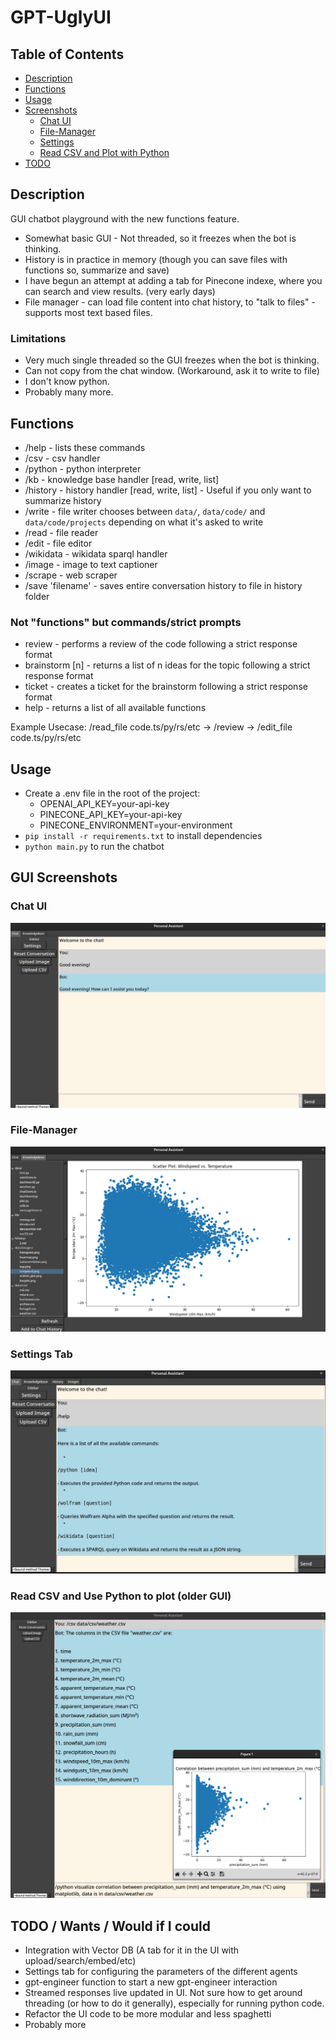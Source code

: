 # GPT-UglyUI

## Table of Contents

- [Description](#description)
- [Functions](#functions)
- [Usage](#usage)
- [Screenshots](#gui-screenshots)
  - [Chat UI](#chat-ui)
  - [File-Manager](#file-manager)
  - [Settings](#settings-tab)
  - [Read CSV and Plot with Python](#read-csv-and-use-python-to-plot-older-gui)
- [TODO](#todo--wants--would-if-i-could)

## Description

GUI chatbot playground with the new functions feature.

* Somewhat basic GUI - Not threaded, so it freezes when the bot is thinking.
* History is in practice in memory (though you can save files with functions so, summarize and save)
* I have begun an attempt at adding a tab for Pinecone indexe, where you can search and view results. (very early days)
* File manager - can load file content into  chat history, to "talk to files" - supports most text based files.

### Limitations

* Very much single threaded so the GUI freezes when the bot is thinking.
* Can not copy from the chat window. (Workaround, ask it to write to file)
* I don't know python.
* Probably many more.

## Functions

* /help - lists these commands
* /csv - csv handler
* /python - python interpreter
* /kb - knowledge base handler [read, write, list]
* /history - history handler [read, write, list] - Useful if you only want to summarize history
* /write - file writer chooses between `data/`, `data/code/` and `data/code/projects` depending on what it's asked to write
* /read - file reader
* /edit - file editor
* /wikidata - wikidata sparql handler
* /image - image to text captioner
* /scrape - web scraper 
* /save 'filename' - saves entire conversation history to file in history folder

### Not "functions" but commands/strict prompts

* review - performs a review of the code following a strict response format
* brainstorm [n] - returns a list of n ideas for the topic following a strict response format
* ticket - creates a ticket for the brainstorm following a strict response format
* help - returns a list of all available functions

Example Usecase: /read_file code.ts/py/rs/etc -> /review -> /edit_file code.ts/py/rs/etc


## Usage

* Create a .env file in the root of the project:
  - OPENAI_API_KEY=your-api-key
  - PINECONE_API_KEY=your-api-key
  - PINECONE_ENVIRONMENT=your-environment
* `pip install -r requirements.txt` to install dependencies
* `python main.py` to run the chatbot


## GUI Screenshots

### Chat UI
![Chat UI](screenshots/image-4.png)

### File-Manager
![File-manager](screenshots/image-3.png)

### Settings Tab
![Settings Tab](image.png)

### Read CSV and Use Python to plot (older GUI)
![Read CSV and Use Python to plot](screenshots/image-2.png)


## TODO / Wants / Would if I could

* Integration with Vector DB (A tab for it in the UI with upload/search/embed/etc)
* Settings tab for configuring the parameters of the different agents
* gpt-engineer function to start a new gpt-engineer interaction
* Streamed responses live updated in UI. Not sure how to get around threading (or how to do it generally), especially for running python code.
* Refactor the UI code to be more modular and less spaghetti
* Probably more
